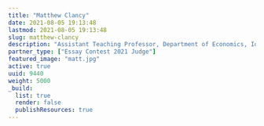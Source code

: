 ```yaml
---
title: "Matthew Clancy"
date: 2021-08-05 19:13:48
lastmod: 2021-08-05 19:13:48
slug: matthew-clancy
description: "Assistant Teaching Professor, Department of Economics, Iowa State University"
partner_type: ["Essay Contest 2021 Judge"]
featured_image: "matt.jpg"
active: true
uuid: 9440
weight: 5000
_build:
  list: true
  render: false
  publishResources: true
---
```

